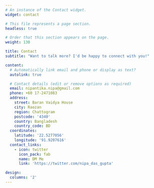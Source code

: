 ```yaml
---
# An instance of the Contact widget.
widget: contact

# This file represents a page section.
headless: true

# Order that this section appears on the page.
weight: 130

title: Contact
subtitle: "Want to talk more? I'd be happy to connect with you!"

content:
  # Automatically link email and phone or display as text?
  autolink: true

  # Contact details (edit or remove options as required)
  email: nipantika.nipa@gmail.com
  phone: +60 17-2471083
  address:
    street: Baran Vaidya House
    city: Raozan
    region: Chattogram
    postcode: '4340'
    country: Bangladesh
    country_code: BD
  coordinates:
    latitude: '22.5277056'
    longitude: '91.9207616'
  contact_links:
    - icon: twitter
      icon_pack: fab
      name: DM Me
      link: 'https://twitter.com/nipa_das_gupta'

design:
  columns: '2'
---
```

